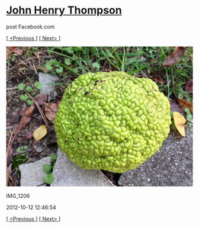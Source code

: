 # [John Henry Thompson](../README.md)
post Facebook.com

[[ <Previous ]](2012-11-04-2.md) [[ Next> ]](2012-10-12-4.md)

[![](../media/2012-10-12/Strange-Plant-IMG_1206.jpg)](../README.md)

IMG_1206

2012-10-12 12:46:54

[[ <Previous ]](2012-11-04-2.md) [[ Next> ]](2012-10-12-4.md)